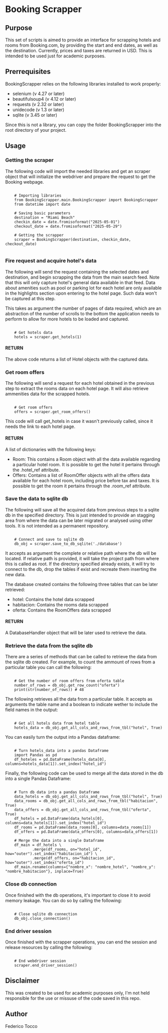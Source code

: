 # Booking Scrapper

## Purpose

This set of scripts is aimed to provide an interface for scrapping hotels and rooms from Booking.com, by providing the start and end dates, as well as the destination. Currently, prices and taxes are returned in USD. This is intended to be used just for academic purposes.

## Prerrequisites

BookingScrapper relies on the following libraries installed to work properly:

* selenium (v 4.27 or later)
* beautifulsoup4 (v 4.12 or later)
* requests (v 2.32 or later)
* unidecode (v 1.3 or later)
* sqlite (v 3.45 or later)

Since this is not a library, you can copy the folder BookingScrapper into the root directory of your project.

## Usage

### Getting the scraper

The following code will import the needed libraries and get an scraper object that will initialize the webdriver and prepare the request to get the Booking webpage.

```

    # Importing libraries
    from BookingScrapper.main.BookingScrapper import BookingScrapper
    from datetime import date

    # Saving basic parameters
    destination = "Miami Beach"
    checkin_date = date.fromisoformat("2025-05-01")
    checkout_date = date.fromisoformat("2025-05-29")

    # Getting the scrapper
    scraper = BookingScrapper(destination, checkin_date, checkout_date)
    
```

### Fire request and acquire hotel's data

The following will send the request containing the selected dates and destination, and begin scrapping the data from the main search feed. Note that this will only capture hotel's general data available in that feed. Data about amenities such as pool or parking lot for each hotel are only available in the highlights section upon entering to the hotel page. Such data won't be captured at this step.

This takes as argument the number of pages of data required, which are an abstraction of the number of scrolls to the bottom the application needs to perform to allow for more hotels to be loaded and captured.

```

    # Get hotels data
    hotels = scraper.get_hotels(1)

```

#### RETURN

The above code returns a list of Hotel objects with the captured data.

### Get room offers

The following will send a request for each hotel obtained in the previous step to extract the rooms data on each hotel page. It will also retrieve ammenities data for the scrapped hotels.

```

    # Get room offers
    offers = scraper.get_room_offers()

```

This code will call get_hotels in case it wasn't previously called, since it needs the link to each hotel page.

#### RETURN

A list of dictionaries with the following keys:

* Room: This contains a Room object with all the data available regarding a particular hotel room. It is possible to get the hotel it pertains through the .hotel_ref attribute.
* Offers: Contains a list of RoomOffer objects with all the offers data available for each hotel room, including price before tax and taxes. It is possible to get the room it pertains through the .room_ref attribute.

### Save the data to sqlite db

The following will save all the acquired data from previous steps to a sqlite db in the specified directory. This is just intended to provide an stagging area from where the data can be later migrated or analysed using other tools. It is not intended as a permanent repository.

```

    # Connect and save to sqlite db
    db_obj = scraper.save_to_db_sqlite('./database')

```

It accepts as argument the complete or relative path where the db will be located. If relative path is provided, it will take the project path from where this is called as root. If the directory specified already exists, it will try to connect to the db, drop the tables if exist and recreate them inserting the new data.

The database created contains the following three tables that can be later retrieved:

* hotel: Contains the hotel data scrapped
* habitacion: Contains the rooms data scrapped
* oferta: Contains the RoomOffers data scrapped

#### RETURN

A DatabaseHandler object that will be later used to retrieve the data.

### Retrieve the data from the sqlite db

There are a series of methods that can be called to retrieve the data from the sqlite db created. For example, to count the ammount of rows from a particular table you can call the following:

```

    # Get the number of room offers from oferta table
    number_of_rows = db_obj.get_row_count("oferta")
    print(str(number_of_rows)) # 48

```

The following retrieves all the data from a particular table. It accepts as arguments the table name and a boolean to indicate wether to include the field names in the output:

```

    # Get all hotels data from hotel table
    hotels_data = db_obj.get_all_cols_and_rows_from_tbl("hotel", True)

```

You can easily turn the output into a Pandas dataframe:

```

    # Turn hotels_data into a pandas Dataframe
    import Pandas as pd
    df_hoteles = pd.DataFrame(hotels_data[0], columns=hotels_data[1]).set_index("hotel_id")

```

Finally, the following code can be used to merge all the data stored in the db into a single Pandas Dataframe:

```

    # Turn db data into a pandas Dataframe
    data_hotels = db_obj.get_all_cols_and_rows_from_tbl("hotel", True)
    data_rooms = db_obj.get_all_cols_and_rows_from_tbl("habitacion", True)
    data_offers = db_obj.get_all_cols_and_rows_from_tbl("oferta", True)
    df_hotels = pd.DataFrame(data_hotels[0], columns=data_hotels[1]).set_index("hotel_id")
    df_rooms = pd.DataFrame(data_rooms[0], columns=data_rooms[1])
    df_offers = pd.DataFrame(data_offers[0], columns=data_offers[1])

    # Merge the data into a single Dataframe
    df_main = df_hotels \
            .merge(df_rooms, on="hotel_id", how="outer").set_index("habitacion_id") \
            .merge(df_offers, on="habitacion_id", how="outer").set_index("oferta_id")
    df_main.rename(columns={"nombre_x": "nombre_hotel", "nombre_y": "nombre_habitacion"}, inplace=True)

```

### Close db connection

Once finished with the db operations, it's important to close it to avoid memory leakage. You can do so by calling the following:

```

    # Close sqlite db connection
    db_obj.close_connection()

```

### End driver session

Once finished with the scrapper operations, you can end the session and release resources by calling the following:

```

    # End webdriver session
    scraper.end_driver_session()

```

## Disclaimer

This was created to be used for academic purposes only, I'm not held responsible for the use or missuse of the code saved in this repo.  

## Author

Federico Tocco